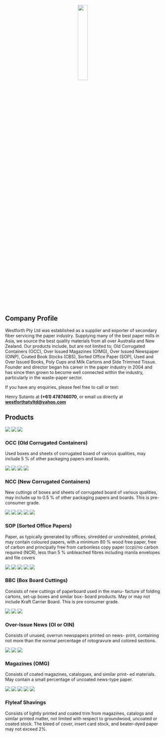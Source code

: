 <p align="center">
<img src="https://user-images.githubusercontent.com/116779799/222876303-e6552051-c820-49df-82dd-ff74ccf7bbda.png"  width="25%" height="25%">
</p>

## Company Profile


Westforth Pty Ltd was established as a supplier and exporter of secondary fiber servicing the paper industry.  Supplying many of the best paper mills in Asia, we source the best quality materials from all over Australia and New Zealand.  Our products include, but are not limited to; Old Corrugated Containers (OCC), Over Issued Magazines (OIMG), Over Issued Newspaper (OINP), Coated Book Stocks (CBS), Sorted Office Paper (SOP), Used and Over Issued Books, Poly Cups and Milk Cartons and Side Trimmed Tissue. Founder and director began his career in the paper industry in 2004 and has since then grown to become well connected within the industry, particularly in the waste-paper sector. 





If you have any enquiries, please feel free to call or text: 

Henry Sutanto at **(+61) 478746070**, or email us directly at **westforthptyltd@yahoo.com**





## Products



<img src="/products/product%20(1)/WhatsApp%20Image%202022-02-15%20at%2012.12.10%20PM.jpeg">
<img src="products/product%20(1)/WhatsApp%20Image%202022-02-15%20at%2012.12.11%20PM%20(1).jpeg">
<img src="products/product%20(1)/WhatsApp%20Image%202022-02-15%20at%2012.12.11%20PM.jpeg">

### OCC (Old Corrugated Containers)

Used boxes and sheets of corrugated board of
various qualities, may include 5 % of other
packaging papers and boards. 


<img src="/products/product%20(2)/IMG_0469.jpg">
<img src="/products/product%20(2)/NCC%20NZ%2010.jpg">
<img src="/products/product%20(2)/index.jpg">
<img src="/products/product%20(2)/index4.jpg">

### NCC (New Corrugated Containers)

New cuttings of boxes and sheets of corrugated board of
various qualities, may include up to 0.5 % of other
packaging papers and boards.  This is pre-consumer grade.


<img src="/products/product%20(3)/41b47ad8-bbc6-4696-bd15-7276e680c224.JPG">
<img src="/products/product%20(3)/4c144a79-f2df-476e-a3f6-a421c1c4afa7.JPG">
<img src="/products/product%20(3)/WhatsApp%20Image%202019-07-03%20at%2009.43.00.jpeg">
<img src="/products/product%20(3)/afa9d5b6-2990-499e-8efe-e26e368951c4.JPG">
<img src="/products/product%20(3)/ff9255b6-7847-4215-abab-47ed34e8f73e.JPG">

### SOP (Sorted Office Papers)

Paper, as typically generated by offices,
shredded or unshredded, printed, may contain 
coloured papers, with a minimum 80 % wood
free paper, free of carbon and principally free
from carbonless copy paper (ccp)/no carbon
required (NCR), less than 5 % unbleached fibres
including manila envelopes and file covers


<img src="/products/product%20(4)/BBC%20KCB%20ES%20AU%2011.jpg">
<img src="/products/product%20(4)/BBC%20KCB%20ES%20AU%2015.jpg'50%">
<img src="/products/product%20(4)/BBC%20KCB%20ES%20AU%2021.jpg">
<img src="/products/product%20(4)/WhatsApp%20Image%202019-07-12%20at%2012.30.12.jpeg">
<img src="/products/product%20(4)/thumbnaial.jpg">

### BBC (Box Board Cuttings)

Consists of new cuttings of paperboard used in the manu- facture of folding cartons, set-up boxes and similar box- board products.
May or may not include Kraft Carrier Board.  This is pre consumer grade.


<img src="/products/product%20(5)/WhatsApp%20Image%202022-09-16%20at%204.51.15%20PM%20(1).jpeg">
<img src="/products/product%20(5)/WhatsApp%20Image%202022-09-16%20at%204.51.15%20PM.jpeg">
<img src="/products/product%20(5)/WhatsApp%20Image%202022-09-16%20at%204.51.16%20PM.jpeg">

### Over-Issue News (OI or OIN)

Consists of unused, overrun newspapers printed on news- print, containing not more than the normal percentage of rotogravure and colored sections.


<img src="/products/product%20(6)/Oceala%20OIPAMS%2001.jpg">
<img src="/products/product%20(6)/Oceala%20OIPAMS%2002.jpg">
<img src="/products/product%20(6)/Oceala%20OIPAMS%2003.jpg">

### Magazines (OMG)

Consists of coated magazines, catalogues, and similar print- ed materials. May contain a small percentage of uncoated news-type paper.


<img src="/products/product%20(7)/P1030420.jpg">
<img src="/products/product%20(7)/P1030421.jpg">
<img src="/products/product%20(7)/P1030422.jpg">
<img src="/products/product%20(7)/P1030423.jpg">
<img src="/products/product%20(7)/P1030424.jpg">

### Flyleaf Shavings

Consists of lightly printed and coated trim from magazines, catalogs and similar printed matter, not limited with respect to groundwood, uncoated or coated stock. The bleed of cover, insert card stock, and beater-dyed paper may not exceed 2%.
